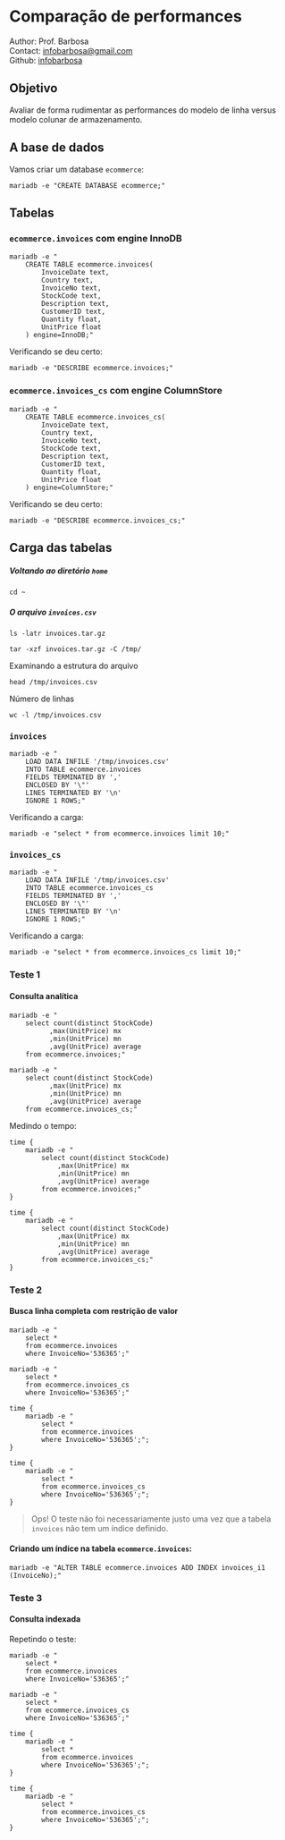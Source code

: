# Comparação de performances
Author: Prof. Barbosa<br>
Contact: infobarbosa@gmail.com<br>
Github: [infobarbosa](https://github.com/infobarbosa)

## Objetivo
Avaliar de forma rudimentar as performances do modelo de linha versus modelo colunar de armazenamento.

## A base de dados
Vamos criar um database `ecommerce`:
```
mariadb -e "CREATE DATABASE ecommerce;"
```

## Tabelas
### `ecommerce.invoices` com engine **InnoDB**
```
mariadb -e "
    CREATE TABLE ecommerce.invoices(
        InvoiceDate text,
        Country text,
        InvoiceNo text,
        StockCode text,
        Description text,
        CustomerID text,
        Quantity float,
        UnitPrice float
    ) engine=InnoDB;"
```

Verificando se deu certo:
```
mariadb -e "DESCRIBE ecommerce.invoices;"
```

### `ecommerce.invoices_cs` com engine **ColumnStore**
```
mariadb -e "
    CREATE TABLE ecommerce.invoices_cs(
        InvoiceDate text,
        Country text,
        InvoiceNo text,
        StockCode text,
        Description text,
        CustomerID text,
        Quantity float,
        UnitPrice float
    ) engine=ColumnStore;"
```

Verificando se deu certo:
```
mariadb -e "DESCRIBE ecommerce.invoices_cs;"
```

## Carga das tabelas

##### Voltando ao diretório `home`
```
cd ~
```

##### O arquivo `invoices.csv`
```
ls -latr invoices.tar.gz
```

```
tar -xzf invoices.tar.gz -C /tmp/
```

Examinando a estrutura do arquivo
```
head /tmp/invoices.csv
```

Número de linhas
```
wc -l /tmp/invoices.csv
```

### `invoices`
```
mariadb -e "
    LOAD DATA INFILE '/tmp/invoices.csv'
    INTO TABLE ecommerce.invoices
    FIELDS TERMINATED BY ','
    ENCLOSED BY '\"'
    LINES TERMINATED BY '\n'
    IGNORE 1 ROWS;"
```

Verificando a carga:
```
mariadb -e "select * from ecommerce.invoices limit 10;"
```

### `invoices_cs`
```
mariadb -e "
    LOAD DATA INFILE '/tmp/invoices.csv'
    INTO TABLE ecommerce.invoices_cs
    FIELDS TERMINATED BY ','
    ENCLOSED BY '\"'
    LINES TERMINATED BY '\n'
    IGNORE 1 ROWS;"
```

Verificando a carga:
```
mariadb -e "select * from ecommerce.invoices_cs limit 10;"
```

### Teste 1 
#### Consulta analítica
```
mariadb -e "
    select count(distinct StockCode)
          ,max(UnitPrice) mx
          ,min(UnitPrice) mn
          ,avg(UnitPrice) average
    from ecommerce.invoices;"
```

```
mariadb -e "
    select count(distinct StockCode)
          ,max(UnitPrice) mx
          ,min(UnitPrice) mn
          ,avg(UnitPrice) average
    from ecommerce.invoices_cs;"
```

Medindo o tempo:
```
time { 
    mariadb -e "
        select count(distinct StockCode)
            ,max(UnitPrice) mx
            ,min(UnitPrice) mn
            ,avg(UnitPrice) average
        from ecommerce.invoices;"
}
```

```
time { 
    mariadb -e "
        select count(distinct StockCode)
            ,max(UnitPrice) mx
            ,min(UnitPrice) mn
            ,avg(UnitPrice) average
        from ecommerce.invoices_cs;"
}
```

### Teste 2 
#### Busca linha completa com restrição de valor
```
mariadb -e "
    select * 
    from ecommerce.invoices 
    where InvoiceNo='536365';"
```

```
mariadb -e "
    select * 
    from ecommerce.invoices_cs 
    where InvoiceNo='536365';"
```

```
time { 
    mariadb -e "
        select * 
        from ecommerce.invoices 
        where InvoiceNo='536365';"; 
}
```

```
time { 
    mariadb -e "
        select * 
        from ecommerce.invoices_cs 
        where InvoiceNo='536365';"; 
}
```

> Ops! O teste não foi necessariamente justo uma vez que a tabela `invoices` não tem um índice definido. 

#### Criando um índice na tabela `ecommerce.invoices`:
```
mariadb -e "ALTER TABLE ecommerce.invoices ADD INDEX invoices_i1 (InvoiceNo);"
```

### Teste 3 

#### Consulta indexada
Repetindo o teste:
```
mariadb -e "
    select * 
    from ecommerce.invoices
    where InvoiceNo='536365';"
```

```
mariadb -e "
    select * 
    from ecommerce.invoices_cs 
    where InvoiceNo='536365';"
```

```
time {  
    mariadb -e "
        select * 
        from ecommerce.invoices
        where InvoiceNo='536365';";
}
```

```
time {  
    mariadb -e "
        select * 
        from ecommerce.invoices_cs
        where InvoiceNo='536365';";
}
```
